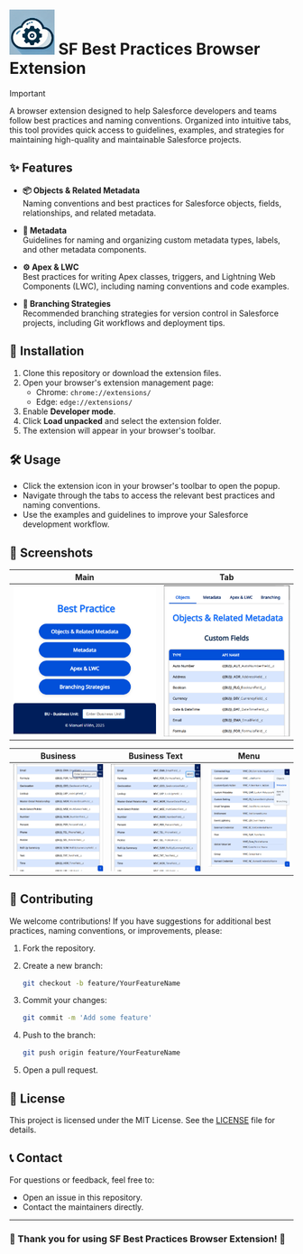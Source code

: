 # <img title="SF Best Practices" src="./icons/icon.png" width="80px"> SF Best Practices Browser Extension

> [!IMPORTANT]  
> A browser extension designed to help Salesforce developers and teams follow best practices and naming conventions. Organized into intuitive tabs, this tool provides quick access to guidelines, examples, and strategies for maintaining high-quality and maintainable Salesforce projects.


## ✨ Features

- **📦 Objects & Related Metadata**  
  Naming conventions and best practices for Salesforce objects, fields, relationships, and related metadata.

- **📄 Metadata**  
  Guidelines for naming and organizing custom metadata types, labels, and other metadata components.

- **⚙️ Apex & LWC**  
  Best practices for writing Apex classes, triggers, and Lightning Web Components (LWC), including naming conventions and code examples.

- **🌿 Branching Strategies**  
  Recommended branching strategies for version control in Salesforce projects, including Git workflows and deployment tips.


## 🚀 Installation

1. Clone this repository or download the extension files.
2. Open your browser's extension management page:
   - Chrome: `chrome://extensions/`
   - Edge: `edge://extensions/`
3. Enable **Developer mode**.
4. Click **Load unpacked** and select the extension folder.
5. The extension will appear in your browser's toolbar.

## 🛠️ Usage

- Click the extension icon in your browser's toolbar to open the popup.
- Navigate through the tabs to access the relevant best practices and naming conventions.
- Use the examples and guidelines to improve your Salesforce development workflow.

## 📸 Screenshots

| **Main** | **Tab** |
|----------|---------|
| <img title="main" src="./demo/main.png" width="360px"> | <img title="tab" src="./demo/tab.png" width="320"> |

| **Business** | **Business Text** | **Menu** |
|--------------|-------------------|----------|
| <img title="business" src="./demo/business.png" width="320px"> | <img title="business_text" src="./demo/business_text.png" width="320px"> | <img title="menu" src="./demo/menu.png" width="320px"> |

## 🤝 Contributing

We welcome contributions! If you have suggestions for additional best practices, naming conventions, or improvements, please:

1. Fork the repository.
2. Create a new branch:

    ```bash
    git checkout -b feature/YourFeatureName
    ```

3. Commit your changes:

    ```bash
    git commit -m 'Add some feature'
    ```

4. Push to the branch:

    ```bash
    git push origin feature/YourFeatureName
    ```

5. Open a pull request.

## 📜 License

This project is licensed under the MIT License. See the [LICENSE](LICENSE) file for details.

## 📞 Contact

For questions or feedback, feel free to:

- Open an issue in this repository.
- Contact the maintainers directly.

---

### 🎉 Thank you for using SF Best Practices Browser Extension! 🎉